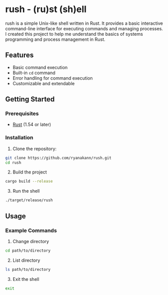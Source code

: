 # rush - (ru)st (sh)ell

rush is a simple Unix-like shell written in Rust. It provides a basic interactive command-line interface for executing commands and managing processes. I created this project to help me understand the basics of systems programming and process management in Rust.

## Features

- Basic command execution
- Built-in `cd` command
- Error handling for command execution
- Customizable and extendable

## Getting Started

### Prerequisites

- [Rust](https://www.rust-lang.org/tools/install) (1.54 or later)

### Installation

1. Clone the repository:

```sh
git clone https://github.com/ryanakann/rush.git
cd rush
```

2. Build the project

```sh
cargo build --release
```

3. Run the shell

```sh
./target/release/rush
```

## Usage

### Example Commands

1. Change directory

```sh
cd path/to/directory
```

2. List directory

```sh
ls path/to/directory
```

3. Exit the shell

```sh
exit
```